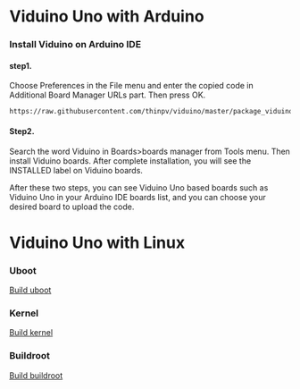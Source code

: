 # Viduino Uno with Arduino
### Install Viduino on Arduino IDE
#### step1. 
Choose Preferences in the File menu and enter the copied code in Additional Board Manager URLs part. Then press OK.
```
https://raw.githubusercontent.com/thinpv/viduino/master/package_viduino_index.json
```

#### Step2. 
Search the word Viduino in Boards>boards manager from Tools menu. Then install Viduino boards. After complete installation, you will see the INSTALLED label on Viduino boards.

After these two steps, you can see Viduino Uno based boards such as Viduino Uno in your Arduino IDE boards list, and you can choose your desired board to upload the code.

#
#

# Viduino Uno with Linux
### Uboot
[Build uboot](https://thinpv.github.io/uboot)

### Kernel
[Build kernel](https://thinpv.github.io/kernel)

### Buildroot
[Build buildroot](https://thinpv.github.io/buildroot)
